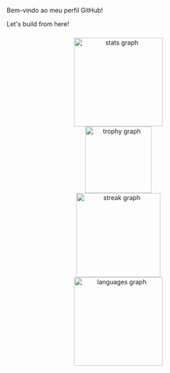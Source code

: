 <p align="left">Bem-vindo ao meu perfil GitHub!</p>
<p align="left">Let's build from here!</p>

###

<div align="center">
  <img src="https://github-readme-stats.vercel.app/api?username=barraviera&hide_title=false&hide_rank=false&show_icons=true&include_all_commits=true&count_private=true&disable_animations=false&theme=vue-dark&locale=en&hide_border=true&order=1&custom_title=Thiago%20Barraviera's%20GitHub%20Stats" height="200" alt="stats graph" /> <br>
  <img src="https://github-profile-trophy.vercel.app?username=barraviera&theme=darkhub&column=8&row=1&margin-w=5&margin-h=0&no-bg=false&no-frame=true&order=4" height="150" alt="trophy graph" /> <br>
  <img src="https://streak-stats.demolab.com?user=barraviera&locale=en&mode=daily&theme=vue-dark&hide_border=true&border_radius=5&order=3" height="190" alt="streak graph" /> <br>
  <img src="https://github-readme-stats.vercel.app/api/top-langs?username=barraviera&locale=en&hide_title=false&layout=compact&card_width=320&langs_count=8&theme=vue-dark&hide_border=true&order=2&custom_title=Most%20Used%20Languages" height="200" alt="languages graph"  />
</div>

###

